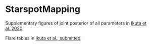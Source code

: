 # StarspotMapping

Supplementary figures of joint posterior of all parameters in [Ikuta et al.,2020](https://ui.abs.harvard.edu/abs/2020ApJ...902...73I/abstract)

Flare tables in [Ikuta et al., submitted](https://ui.adsabs.harvard.edu/abs/2021tsc2.confE.106I/abstract)
